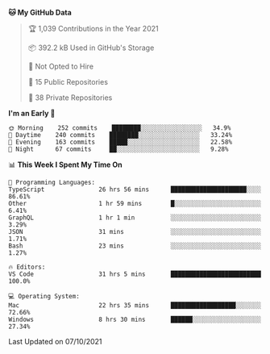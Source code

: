 <!--START_SECTION:waka-->
**🐱 My GitHub Data** 

> 🏆 1,039 Contributions in the Year 2021
 > 
> 📦 392.2 kB Used in GitHub's Storage 
 > 
> 🚫 Not Opted to Hire
 > 
> 📜 15 Public Repositories 
 > 
> 🔑 38 Private Repositories  
 > 
**I'm an Early 🐤** 

```text
🌞 Morning    252 commits    ████████░░░░░░░░░░░░░░░░░   34.9% 
🌆 Daytime    240 commits    ████████░░░░░░░░░░░░░░░░░   33.24% 
🌃 Evening    163 commits    █████░░░░░░░░░░░░░░░░░░░░   22.58% 
🌙 Night      67 commits     ██░░░░░░░░░░░░░░░░░░░░░░░   9.28%

```


📊 **This Week I Spent My Time On** 

```text
💬 Programming Languages: 
TypeScript               26 hrs 56 mins      █████████████████████░░░░   86.61% 
Other                    1 hr 59 mins        █░░░░░░░░░░░░░░░░░░░░░░░░   6.41% 
GraphQL                  1 hr 1 min          ░░░░░░░░░░░░░░░░░░░░░░░░░   3.29% 
JSON                     31 mins             ░░░░░░░░░░░░░░░░░░░░░░░░░   1.71% 
Bash                     23 mins             ░░░░░░░░░░░░░░░░░░░░░░░░░   1.27%

🔥 Editors: 
VS Code                  31 hrs 5 mins       █████████████████████████   100.0%

💻 Operating System: 
Mac                      22 hrs 35 mins      ██████████████████░░░░░░░   72.66% 
Windows                  8 hrs 30 mins       ██████░░░░░░░░░░░░░░░░░░░   27.34%

```


 Last Updated on 07/10/2021
<!--END_SECTION:waka-->

